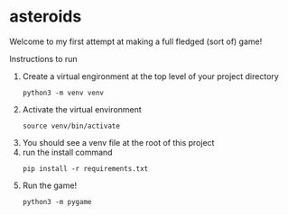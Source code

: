 # asteroids
Welcome to my first attempt at making a full fledged (sort of) game!

Instructions to run
1. Create a virtual engironment at the top level of your project directory
    ```
    python3 -m venv venv
    ```
2. Activate the virtual environment
    ```
    source venv/bin/activate
    ```
3. You should see a venv file at the root of this project
4. run the install command
    ```
    pip install -r requirements.txt
    ```
5. Run the game!
    ```
    python3 -m pygame
    ```
